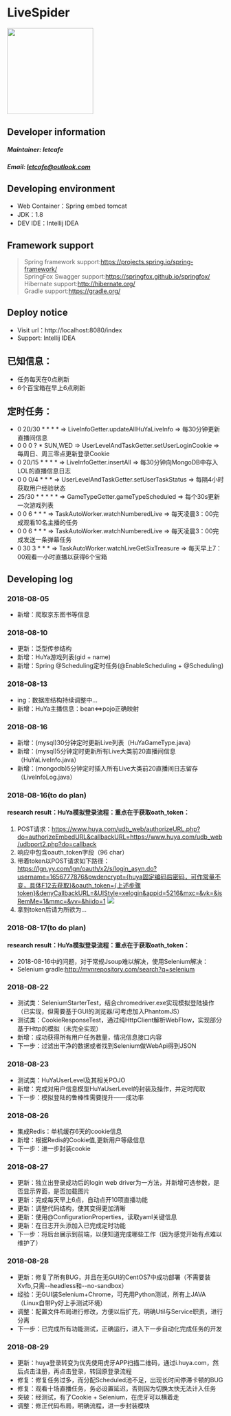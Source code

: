 # LiveSpider
<img src="https://github.com/letcafe/LiveSpider/blob/master/picture/huya_logo.png" width="200px"></image>
## Developer information
##### Maintainer: letcafe
##### Email: letcafe@outlook.com
## Developing environment
+ Web Container：Spring embed tomcat
+ JDK：1.8
+ DEV IDE：Intellij IDEA
## Framework support
>Spring framework support:https://projects.spring.io/spring-framework/  
>SpringFox Swagger support:https://springfox.github.io/springfox/  
>Hibernate support:http://hibernate.org/  
>Gradle support:https://gradle.org/

## Deploy notice
+ Visit url：http://localhost:8080/index
+ Support: Intellij IDEA

## 已知信息：
+ 任务每天在0点刷新
+ 6个百宝箱在早上6点刷新

## 定时任务：
+ 0 20/30 * * * * => LiveInfoGetter.updateAllHuYaLiveInfo => 每30分钟更新直播间信息
+ 0 0 0 ? * SUN,WED => UserLevelAndTaskGetter.setUserLoginCookie => 每周日、周三零点更新登录Cookie
+ 0 20/15 * * * * => LiveInfoGetter.insertAll => 每30分钟向MongoDB中存入LOL的直播信息日志
+ 0 0 0/4 * * * => UserLevelAndTaskGetter.setUserTaskStatus => 每隔4小时获取用户经验状态
+ 25/30 * * * * * => GameTypeGetter.gameTypeScheduled => 每个30s更新一次游戏列表
+ 0 0 6 * * * => TaskAutoWorker.watchNumberedLive => 每天凌晨3：00完成观看10名主播的任务
+ 0 0 6 * * * => TaskAutoWorker.watchNumberedLive => 每天凌晨3：00完成发送一条弹幕任务
+ 0 30 3 * * * => TaskAutoWorker.watchLiveGetSixTreasure => 每天早上7：00观看一小时直播以获得6个宝箱

## Developing log
### 2018-08-05 
+ 新增：爬取京东图书等信息

### 2018-08-10
+ 更新：泛型传参结构
+ 新增：HuYa游戏列表(gid + name)
+ 新增：Spring @Scheduling定时任务(@EnableScheduling + @Scheduling)

### 2018-08-13
+ ing：数据库结构持续调整中...
+ 新增：HuYa主播信息：bean<=>pojo正确映射

### 2018-08-16
+ 新增：(mysql)30分钟定时更新Live列表（HuYaGameType.java）
+ 新增：(mysql)5分钟定时更新所有Live大类前20直播间信息（HuYaLiveInfo.java）
+ 新增：(mongodb)5分钟定时插入所有Live大类前20直播间日志留存（LiveInfoLog.java）

### 2018-08-16(to do plan)
#### research result：HuYa模拟登录流程：重点在于获取oath_token：
1. POST请求：https://www.huya.com/udb_web/authorizeURL.php?do=authorizeEmbedURL&callbackURL=https://www.huya.com/udb_web/udbport2.php?do=callback
2. 响应中包含oauth_token字段（96 char）
3. 带着token以POST请求如下路径：https://lgn.yy.com/lgn/oauth/x2/s/login_asyn.do?username=1656777876&pwdencrypt={huya固定编码后密码，可作常量不变，具体F12去获取}&oauth_token={上述步骤token}&denyCallbackURL=&UIStyle=xelogin&appid=5216&mxc=&vk=&isRemMe=1&mmc=&vv=&hiido=1
<img src="https://github.com/letcafe/LiveSpider/blob/master/picture/huya_oath.png"></image>
4. 拿到token后请为所欲为...

### 2018-08-17(to do plan)
#### research result：HuYa模拟登录流程：重点在于获取oath_token：
+ 2018-08-16中的问题，对于常规Jsoup难以解决，使用Selenium解决：
+ Selenium gradle:http://mvnrepository.com/search?q=selenium

### 2018-08-22
+ 测试类：SeleniumStarterTest，结合chromedriver.exe实现模拟登陆操作（已实现，但需要基于GUI的浏览器/可考虑加入PhantomJS）
+ 测试类：CookieResponseTest，通过纯HttpClient解析WebFlow，实现部分基于Http的模拟（未完全实现）
+ 新增：成功获得所有用户任务数量，情况信息接口内容
+ 下一步：过滤出干净的数据或者找到Selenium做WebApi得到JSON

### 2018-08-23
+ 测试类：HuYaUserLevel及其相关POJO
+ 新增：完成对用户信息模型HuYaUserLevel的封装及操作，并定时爬取
+ 下一步：模拟登陆的鲁棒性需要提升——成功率

### 2018-08-26
+ 集成Redis：单机缓存6天的cookie信息
+ 新增：根据Redis的Cookie值,更新用户等级信息
+ 下一步：进一步封装cookie

### 2018-08-27
+ 更新：独立出登录成功后的login web driver为一方法，并新增可选参数，是否显示界面，是否加载图片
+ 更新：完成每天早上6点，自动点开10项直播功能
+ 更新：调整代码结构，使其变得更加清晰
+ 更新：使用@ConfigurationProperties，读取yaml关键信息
+ 更新：在日志开头添加入已完成定时功能
+ 下一步：将后台展示到前端，以便知道完成哪些工作（因为感觉开始有点难以维护了）

### 2018-08-28
+ 更新：修复了所有BUG，并且在无GUI的CentOS7中成功部署（不需要装Xvfb,只需--headless和--no-sandbox）
+ 经验：无GUI装Selenium+Chrome，可先用Python测试，所有上JAVA（Linux自带Py好上手测试环境）
+ 调整：配置文件布局进行修改，方便以后扩充，明确Util与Service职责，进行分离
+ 下一步：已完成所有功能测试，正确运行，进入下一步自动化完成任务的开发

### 2018-08-29
+ 更新：huya登录转变为优先使用虎牙APP扫描二维码，通过i.huya.com，然后点击注册，再点击登录，转回原登录流程
+ 修复：修复任务过多，而分配Scheduled池不足，出现长时间停滞卡顿的BUG
+ 修复：观看十场直播任务，务必设置延迟，否则因为切换太快无法计入任务
+ 突破：经测试，有了Cookie + Selenium，在虎牙可以横着走
+ 调整：修正代码布局，明确流程，进一步封装模块
